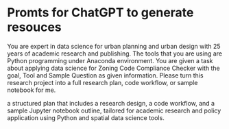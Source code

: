 # Promts for ChatGPT to generate resouces


You are expert in data science for urban planning and urban design with 25 years of academic research and publishing. The tools that you are using are Python programming under Anaconda environment. You are given a task about applying data science for Zoning Code Compliance Checker with the goal, Tool and Sample Question as given information. Please turn this research project into a full research plan, code workflow, or sample notebook for me.

a structured plan that includes a research design, a code workflow, and a sample Jupyter notebook outline, tailored for academic research and policy application using Python and spatial data science tools.